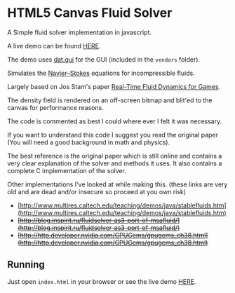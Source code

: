 HTML5 Canvas Fluid Solver
==========================

A Simple fluid solver implementation in javascript.

A live demo can be found [HERE](https://topaz1008.github.io/canvas-fluid-solver).

The demo uses [dat.gui](https://github.com/dataarts/dat.gui) for the GUI (included in the `vendors` folder).

Simulates the [Navier–Stokes](https://en.wikipedia.org/wiki/Navier-Stokes_equations) equations for incompressible fluids.

Largely based on Jos Stam's paper [Real-Time Fluid Dynamics for Games](https://www.dgp.toronto.edu/people/stam/reality/Research/pdf/GDC03.pdf).

The density field is rendered on an off-screen bitmap and blit'ed to the canvas for performance reasons.

The code is commented as best I could where ever I felt it was necessary.

If you want to understand this code I suggest you read the original paper (You will need a good background in math and physics).

The best reference is the original paper which is still online and contains a very clear explanation of the solver and methods it uses. It also contains a complete C implementation of the solver.

Other implementations I've looked at while making this. (these links are very old and are dead and/or insecure so proceed at you own risk)

* [http://www.multires.caltech.edu/teaching/demos/java/stablefluids.htm](http://www.multires.caltech.edu/teaching/demos/java/stablefluids.htm)
* ~~[http://blog.inspirit.ru/fluidsolver-as3-port-of-msafluid/](http://blog.inspirit.ru/fluidsolver-as3-port-of-msafluid/)~~
* ~~[http://http.developer.nvidia.com/GPUGems/gpugems_ch38.html](http://http.developer.nvidia.com/GPUGems/gpugems_ch38.html)~~

Running
---------

Just open `index.html` in your browser or see the live demo [HERE](https://topaz1008.github.io/canvas-fluid-solver).
